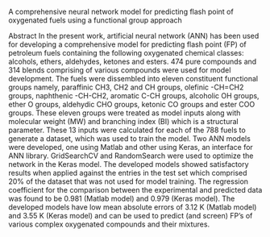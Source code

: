 A comprehensive neural network model for predicting flash point of oxygenated fuels using a functional group approach

Abstract
In the present work, artificial neural network (ANN) has been used for developing a comprehensive model for predicting flash point (FP) of petroleum fuels containing the following oxygenated chemical classes: alcohols, ethers, aldehydes, ketones and esters. 474 pure compounds and 314 blends comprising of various compounds were used for model development. The fuels were dissembled into eleven constituent functional groups namely, paraffinic CH3, CH2 and CH groups, olefinic -CH=CH2 groups, naphthenic -CH-CH2, aromatic C-CH groups, alcoholic OH groups, ether O groups, aldehydic CHO groups, ketonic CO groups and ester COO groups. These eleven groups were treated as model inputs along with molecular weight (MW) and branching index (BI) which is a structural parameter. These 13 inputs were calculated for each of the 788 fuels to generate a dataset, which was used to train the model. Two ANN models were developed, one using Matlab and other using Keras, an interface for ANN library. GridSearchCV and RandomSearch were used to optimize the network in the Keras model. The developed models showed satisfactory results when applied against the entries in the test set which comprised 20% of the dataset that was not used for model training.  The regression coefficient for the comparison between the experimental and predicted data was found to be 0.981 (Matlab model) and 0.979 (Keras model). The developed models have low mean absolute errors of 3.12 K (Matlab model) and 3.55 K (Keras model) and can be used to predict (and screen) FP’s of various complex oxygenated compounds and their mixtures. 
